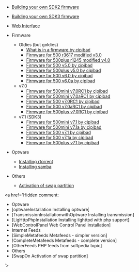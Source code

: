   * [Building your own SDK2 firmware](Building_your_own_firmware.md)
  * [Building your own SDK3 firmware](Building_SDK3_firmware.md)
  * [Web Interface ](Web_Interface.md)
  * Firmware
    * Oldies (but goldies)
      * [What is in a firmware by cipibad](Firmware_by_cipibad.md)
      * [Firmware for 500 r3617 modified v3.0](500_r3617_modified_v3.md)
      * [Firmware for 500plus r1245 modified v4.0](500plus_r1245_modified_v4.md)
      * [Firmware for 500 v5.0 by cipibad](500_cipibad_v5.md)
      * [Firmware for 500plus v5.0 by cipibad](500plus_cipibad_v5.md)
      * [Firmware for 500 v6.0 by cipibad](500_cipibad_v6.md)
      * [Firmware for 500 v6.0a by cipibad](500_cipibad_v6a.md)
    * v7.0
      * [Firmware for 500mini v7.0RC1 by cipibad](500mini_cipibad_v70RC1.md)
      * [Firmware for 500mini v7.0aRC1 by cipibad](500mini_cipibad_v70aRC1.md)
      * [Firmware for 500 v7.0RC1 by cipibad](500_cipibad_v70RC1.md)
      * [Firmware for 500 v7.0aRC1 by cipibad](500_cipibad_v70aRC1.md)
      * [Firmware for 500plus v7.0RC1 by cipibad](500plus_cipibad_v70RC1.md)
    * v7.1 (SDK3)
      * [Firmware for 500mini v7.1 by cipibad](500mini_cipibad_v71.md)
      * [Firmware for 500mini v7.1a by cipibad](500mini_cipibad_v71a.md)
      * [Firmware for 500 v7.1 by cipibad](500_cipibad_v71.md)
      * [Firmware for 500 v7.1a by cipibad](500_cipibad_v71a.md)
      * [Firmware for 500plus v7.1 by cipibad](500plus_cipibad_v71.md)

  * Optware
    * [Installing rtorrent](RtorrentInstallation.md)
    * [Installing samba](SambaInstallation.md)
  * Others
    * [Activation of swap partition](SwapOn.md)

<a href='Hidden comment: 

* Optware
* [optwareInstallation Installing optware]
* [TransmissionInstallationwithOptware Installing transmission]
* [LigHttpPhpInstallation Installing lighttpd with php support]
* [WebControlPanel Web Control Panel installation]
* Internet Feeds
* [SimpleMetafeeds Metafeeds - simpler version]
* [CompleteMetafeeds Metafeeds - complete version]
* [OtherFeeds PHP feeds from softpedia topic]
* Others
* [SwapOn Activation of swap partition]

'></a>